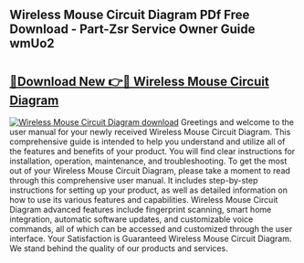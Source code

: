 ## Wireless Mouse Circuit Diagram PDf Free Download - Part-Zsr Service Owner Guide wmUo2

# <h2><a href="http://dflwta5.blite.top/?on=Wireless+Mouse+Circuit+Diagram">🔗Download New 👉🔴 Wireless Mouse Circuit Diagram</a></h2>

[![Wireless Mouse Circuit Diagram download](https://i.imgur.com/lujVjoI.png)](http://dflwta5.blite.top/?on=Wireless+Mouse+Circuit+Diagram)
Greetings and welcome to the user manual for your newly received Wireless Mouse Circuit Diagram. This comprehensive guide is intended to help you understand and utilize all of the features and benefits of your product. You will find clear instructions for installation, operation, maintenance, and troubleshooting. To get the most out of your Wireless Mouse Circuit Diagram, please take a moment to read through this comprehensive user manual. It includes step-by-step instructions for setting up your product, as well as detailed information on how to use its various features and capabilities. Wireless Mouse Circuit Diagram advanced features include fingerprint scanning, smart home integration, automatic software updates, and customizable voice commands, all of which can be accessed and customized through the user interface. Your Satisfaction is Guaranteed Wireless Mouse Circuit Diagram. We stand behind the quality of our products and services.
